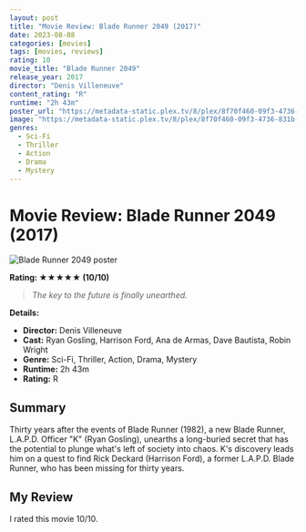 ```yaml
---
layout: post
title: "Movie Review: Blade Runner 2049 (2017)"
date: 2023-08-08
categories: [movies]
tags: [movies, reviews]
rating: 10
movie_title: "Blade Runner 2049"
release_year: 2017
director: "Denis Villeneuve"
content_rating: "R"
runtime: "2h 43m"
poster_url: "https://metadata-static.plex.tv/8/plex/8f70f460-09f3-4736-831b-b52adc959016.jpg"
image: "https://metadata-static.plex.tv/8/plex/8f70f460-09f3-4736-831b-b52adc959016.jpg"
genres: 
  - Sci-Fi
  - Thriller
  - Action
  - Drama
  - Mystery
---
```


# Movie Review: Blade Runner 2049 (2017)


<div class="movie-poster">
  <img src="https://metadata-static.plex.tv/8/plex/8f70f460-09f3-4736-831b-b52adc959016.jpg" alt="Blade Runner 2049 poster" />
</div>


**Rating: ★★★★★ (10/10)**


> *The key to the future is finally unearthed.*


**Details:**
- **Director:** Denis Villeneuve
- **Cast:** Ryan Gosling, Harrison Ford, Ana de Armas, Dave Bautista, Robin Wright
- **Genre:** Sci-Fi, Thriller, Action, Drama, Mystery
- **Runtime:** 2h 43m
- **Rating:** R

## Summary

Thirty years after the events of Blade Runner (1982), a new Blade Runner, L.A.P.D. Officer "K" (Ryan Gosling), unearths a long-buried secret that has the potential to plunge what's left of society into chaos. K's discovery leads him on a quest to find Rick Deckard (Harrison Ford), a former L.A.P.D. Blade Runner, who has been missing for thirty years.

## My Review

I rated this movie 10/10.


